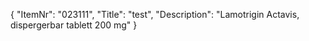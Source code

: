 {
  "ItemNr": "023111",
  "Title": "test",
  "Description": "Lamotrigin Actavis, dispergerbar tablett 200 mg"
}